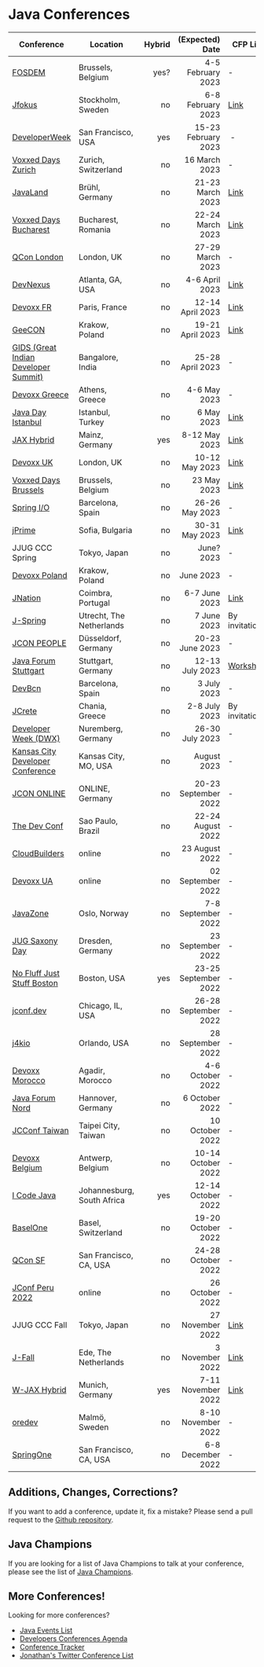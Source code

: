 # Java Conferences

| Conference | Location | Hybrid | (Expected) Date | CFP Link |
| --- | --- | ---: | ---: | --- |
| [FOSDEM](https://fosdem.org) | Brussels, Belgium | yes? | 4-5 February 2023 | - | 
| [Jfokus](https://www.jfokus.se) | Stockholm, Sweden | no | 6-8 February 2023 | [Link](https://www.jfokus.se/iamahero) |
| [DeveloperWeek](https://www.developerweek.com) | San Francisco, USA | yes | 15-23 February 2023 | - |
| [Voxxed Days Zurich](https://voxxeddays.com/zurich/) | Zurich, Switzerland| no | 16 March 2023 | - |
| [JavaLand](https://www.javaland.eu) | Brühl, Germany | no | 21-23 March 2023 | [Link](https://shop.doag.org/events/javaland/cfp) |
| [Voxxed Days Bucharest](https://romania.voxxeddays.com) | Bucharest, Romania | no | 22-24 March 2023 | [Link](https://vdbuh23.cfp.dev/) |
| [QCon London](https://qconlondon.com) | London, UK | no | 27-29 March 2023 | - |
| [DevNexus](https://devnexus.com) | Atlanta, GA, USA | no | 4-6 April 2023 | [Link](https://devnexus.com/call-for-papers) |
| [Devoxx FR](https://www.devoxx.fr/) | Paris, France | no | 12-14 April 2023 | [Link](https://cfp.devoxx.fr/) |
| [GeeCON](https://www.geecon.org) | Krakow, Poland | no | 19-21 April 2023 | [Link](https://2023.geecon.org/cfp/) |
| [GIDS (Great Indian Developer Summit)](https://developersummit.com) | Bangalore, India | no | 25-28 April 2023 | - |
| [Devoxx Greece](https://devoxx.gr/) |Athens, Greece | no | 4-6 May 2023| - |
| [Java Day Istanbul](https://javaday.istanbul) | Istanbul, Turkey | no | 6 May 2023 | [Link](https://www.papercall.io/javadayistanbul2023) |
| [JAX Hybrid](https://jax.de/mainz) | Mainz, Germany | yes | 8-12 May 2023 | [Link](https://callforpapers.sandsmedia.com/) |
| [Devoxx UK](https://www.devoxx.co.uk) | London, UK | no | 10-12 May 2023 | [Link](https://devoxxuk23.cfp.dev/) |
| [Voxxed Days Brussels](https://brussels.voxxeddays.com/) | Brussels, Belgium | no | 23 May 2023 | [Link](https://vdbxl23.cfp.dev/) |
| [Spring I/O](https://springio.net) | Barcelona, Spain | no | 26-26 May 2023 | - |
| [jPrime](https://jprime.io) | Sofia, Bulgaria | no | 30-31 May 2023 | [Link](https://jprime.io/cfp) |
| JJUG CCC Spring | Tokyo, Japan | no | June? 2023 | - |
| [Devoxx Poland](https://devoxx.pl) | Krakow, Poland | no | June 2023 | - |
| [JNation](https://jnation.pt/) | Coimbra, Portugal | no | 6-7 June 2023 | [Link](https://sessionize.com/jnation-2023/) |
| [J-Spring](https://jspring.nl) | Utrecht, The Netherlands | no | 7 June 2023 | By invitation |
| [JCON PEOPLE](https://jcon.one) | Düsseldorf, Germany | no | 20-23 June 2023 | - |
| [Java Forum Stuttgart](https://www.java-forum-stuttgart.de) | Stuttgart, Germany | no | 12-13 July 2023 | [Workshops](https://www.java-forum-stuttgart.de/call-for-workshops/) |
| [DevBcn](https://devbcn.com) | Barcelona, Spain | no | 3 July 2023 | - |
| [JCrete](https://www.jcrete.org) | Chania, Greece | no | 2-8 July 2023 | By invitation |
| [Developer Week (DWX)](https://www.developer-week.de/) | Nuremberg, Germany | no | 26-30 July 2023 | - |
| [Kansas City Developer Conference](https://www.kcdc.info/) | Kansas City, MO, USA | no | August 2023 | - |
| [JCON ONLINE](https://jcon.one) | ONLINE, Germany | no | 20-23 September 2022 | - |
| [The Dev Conf](https://thedevconf.com) | Sao Paulo, Brazil | no | 22-24 August 2022 | - |
| [CloudBuilders](https://www.cloud-builders.tech) | online | no | 23 August 2022 | - |
| [Devoxx UA](https://devoxx.com.ua/) | online | no | 02 September 2022 | - |
| [JavaZone](https://2022.javazone.no) | Oslo, Norway | no | 7-8 September 2022 | - |
| [JUG Saxony Day](https://jugsaxony.day) | Dresden, Germany | no | 23 September 2022 | - |
| [No Fluff Just Stuff Boston](https://nofluffjuststuff.com/boston) | Boston, USA | yes | 23-25 September 2022 | - |
| [jconf.dev](https://2022.jconf.dev) | Chicago, IL, USA | no | 26-28 September 2022 | - |
| [j4kio](https://www.j4k.io) | Orlando, USA | no | 28 September 2022 | - |
| [Devoxx Morocco](https://devoxx.ma) | Agadir, Morocco | no | 4-6 October 2022 | - |
| [Java Forum Nord](https://javaforumnord.de) | Hannover, Germany | no | 6 October 2022 | - |
| [JCConf Taiwan](https://jcconf.tw/2022) | Taipei City, Taiwan | no | 10 October 2022 | - |
| [Devoxx Belgium](https://devoxx.be) | Antwerp, Belgium | no | 10-14  October 2022 | - |
| [I Code Java](https://j-sa.co) | Johannesburg, South Africa | yes | 12-14 October 2022 | - |
| [BaselOne](https://baselone.ch/one) | Basel, Switzerland | no | 19-20 October 2022 | - |
| [QCon SF](https://qconsf.com) | San Francisco, CA, USA | no | 24-28 October 2022 | - |
| [JConf Peru 2022](https://jconf.perujug.org/) | online | no | 26 October 2022 | - |
| JJUG CCC Fall | Tokyo, Japan | no | 27 November 2022 | [Link](https://fortee.jp/jjug-ccc-2022-fall) |
| [J-Fall](https://jfall.nl) | Ede, The Netherlands | no | 3 November 2022 | [Link](https://sessionize.com/jfall22/) |
| [W-JAX Hybrid](https://jax.de/muenchen) | Munich, Germany | yes | 7-11 November 2022 | [Link](https://callforpapers.sandsmedia.com/) |
| [oredev](https://oredev.org) | Malmö, Sweden | no | 8-10 November 2022 | - |
| [SpringOne](https://springone.io) | San Francisco, CA, USA | no | 6-8 December 2022 | - |

## Additions, Changes, Corrections?

If you want to add a conference, update it, fix a mistake? Please send a pull request to the [Github repository](https://github.com/javaconferences/javaconferences.github.io/).

## Java Champions

If you are looking for a list of Java Champions to talk at your conference, please see the list of [Java Champions](https://github.com/aalmiray/java-champions).

## More Conferences!

Looking for more conferences?
- [Java Events List](https://java-events.dev)
- [Developers Conferences Agenda](https://github.com/scraly/developers-conferences-agenda)
- [Conference Tracker](https://milendyankov.com/ConferenceTracker)
- [Jonathan's Twitter Conference List](https://twitter.com/i/lists/1403961712068366337)
